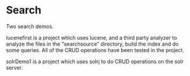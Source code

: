 # Search
 Two search demos. 
 
 lucenefirst is a project which uses lucene, and a third party analyzer to analyze the files in the "searchsource" directory, build the index and do some queries. All of the CRUD operations have been tested in the project. 
 
 solrDemo1 is a project which uses solrj to do CRUD operations on the solr server. 
